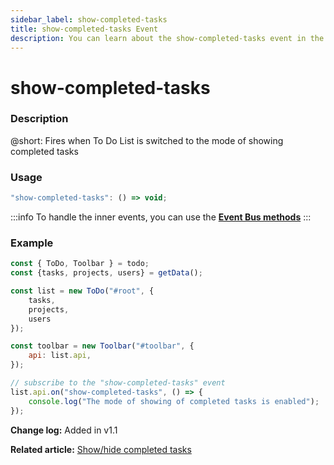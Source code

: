 ```yaml
---
sidebar_label: show-completed-tasks
title: show-completed-tasks Event
description: You can learn about the show-completed-tasks event in the documentation of the DHTMLX JavaScript To Do List library. Browse developer guides and API reference, try out code examples and live demos, and download a free 30-day evaluation version of DHTMLX To Do List.
---
```


# show-completed-tasks

### Description

@short: Fires when To Do List is switched to the mode of showing completed tasks

### Usage

~~~js
"show-completed-tasks": () => void;
~~~

:::info
To handle the inner events, you can use the [**Event Bus methods**](category/event-bus-methods.md)
:::

### Example

~~~js {15-17}
const { ToDo, Toolbar } = todo;
const {tasks, projects, users} = getData();

const list = new ToDo("#root", {
    tasks,
    projects,
    users
});

const toolbar = new Toolbar("#toolbar", {
    api: list.api,
});

// subscribe to the "show-completed-tasks" event
list.api.on("show-completed-tasks", () => {
    console.log("The mode of showing of completed tasks is enabled"); 
});
~~~

**Change log:** Added in v1.1

**Related article:** [Show/hide completed tasks](guides/hide_completed_tasks.md)